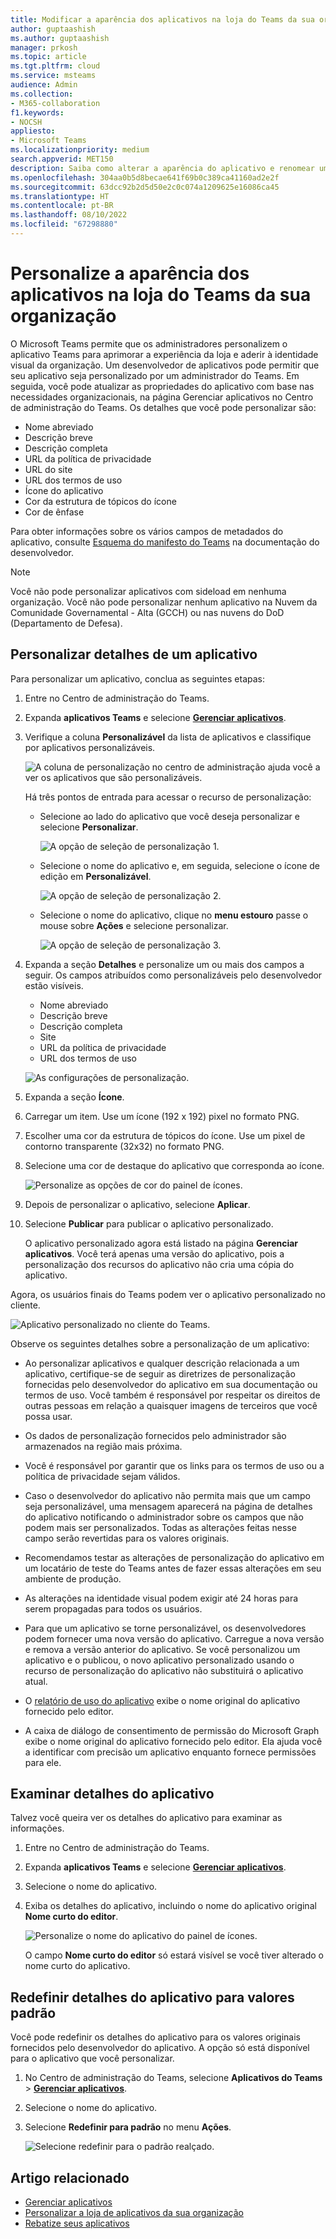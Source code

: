 ```yaml
---
title: Modificar a aparência dos aplicativos na loja do Teams da sua organização
author: guptaashish
ms.author: guptaashish
manager: prkosh
ms.topic: article
ms.tgt.pltfrm: cloud
ms.service: msteams
audience: Admin
ms.collection:
- M365-collaboration
f1.keywords:
- NOCSH
appliesto:
- Microsoft Teams
ms.localizationpriority: medium
search.appverid: MET150
description: Saiba como alterar a aparência do aplicativo e renomear um aplicativo editando detalhes e metadados do aplicativo.
ms.openlocfilehash: 304aa0b5d8becae641f69b0c389ca41160ad2e2f
ms.sourcegitcommit: 63dcc92b2d5d50e2c0c074a1209625e16086ca45
ms.translationtype: HT
ms.contentlocale: pt-BR
ms.lasthandoff: 08/10/2022
ms.locfileid: "67298880"
---
```

# <a name="customize-appearance-of-apps-in-your-organizations-teams-store"></a>Personalize a aparência dos aplicativos na loja do Teams da sua organização

O Microsoft Teams permite que os administradores personalizem o aplicativo Teams para aprimorar a experiência da loja e aderir à identidade visual da organização. Um desenvolvedor de aplicativos pode permitir que seu aplicativo seja personalizado por um administrador do Teams. Em seguida, você pode atualizar as propriedades do aplicativo com base nas necessidades organizacionais, na página Gerenciar aplicativos no Centro de administração do Teams. Os detalhes que você pode personalizar são:

* Nome abreviado
* Descrição breve
* Descrição completa
* URL da política de privacidade
* URL do site
* URL dos termos de uso
* Ícone do aplicativo
* Cor da estrutura de tópicos do ícone
* Cor de ênfase

Para obter informações sobre os vários campos de metadados do aplicativo, consulte [Esquema do manifesto do Teams](/microsoftteams/platform/resources/schema/manifest-schema) na documentação do desenvolvedor.

> [!NOTE]
> Você não pode personalizar aplicativos com sideload em nenhuma organização. Você não pode personalizar nenhum aplicativo na Nuvem da Comunidade Governamental - Alta (GCCH) ou nas nuvens do DoD (Departamento de Defesa).

## <a name="customize-details-of-an-app"></a>Personalizar detalhes de um aplicativo

Para personalizar um aplicativo, conclua as seguintes etapas:

1. Entre no Centro de administração do Teams.

1. Expanda **aplicativos Teams** e selecione **[Gerenciar aplicativos](https://admin.teams.microsoft.com/policies/manage-apps)**.

1. Verifique a coluna **Personalizável** da lista de aplicativos e classifique por aplicativos personalizáveis.

   ![A coluna de personalização no centro de administração ajuda você a ver os aplicativos que são personalizáveis.](media/customizable-apps-in-tac.png)

   Há três pontos de entrada para acessar o recurso de personalização:

   * Selecione ao lado do aplicativo que você deseja personalizar e selecione **Personalizar**.

     ![A opção de seleção de personalização 1.](media/select-app-to-customize1.png)

   * Selecione o nome do aplicativo e, em seguida, selecione o ícone de edição em **Personalizável**.

     ![A opção de seleção de personalização 2.](media/communities-microsoft.png)

   * Selecione o nome do aplicativo, clique no **menu estouro** passe o mouse sobre **Ações** e selecione personalizar.

     ![A opção de seleção de personalização 3.](media/customize-action-menu.png)

1. Expanda a seção **Detalhes** e personalize um ou mais dos campos a seguir. Os campos atribuídos como personalizáveis pelo desenvolvedor estão visíveis.

    * Nome abreviado
    * Descrição breve
    * Descrição completa
    * Site
    * URL da política de privacidade
    * URL dos termos de uso

   ![As configurações de personalização.](media/customize-settings.png)

1. Expanda a seção **Ícone**.

1. Carregar um item. Use um ícone (192 x 192) pixel no formato PNG.

1. Escolher uma cor da estrutura de tópicos do ícone. Use um pixel de contorno transparente (32x32) no formato PNG.

1. Selecione uma cor de destaque do aplicativo que corresponda ao ícone.

   ![Personalize as opções de cor do painel de ícones.](media/customize-app-colors.png)

1. Depois de personalizar o aplicativo, selecione **Aplicar**.

1. Selecione **Publicar** para publicar o aplicativo personalizado.

   O aplicativo personalizado agora está listado na página **Gerenciar aplicativos**. Você terá apenas uma versão do aplicativo, pois a personalização dos recursos do aplicativo não cria uma cópia do aplicativo.

Agora, os usuários finais do Teams podem ver o aplicativo personalizado no cliente.

   ![Aplicativo personalizado no cliente do Teams.](media/contoso-app.png)

Observe os seguintes detalhes sobre a personalização de um aplicativo:

* Ao personalizar aplicativos e qualquer descrição relacionada a um aplicativo, certifique-se de seguir as diretrizes de personalização fornecidas pelo desenvolvedor do aplicativo em sua documentação ou termos de uso. Você também é responsável por respeitar os direitos de outras pessoas em relação a quaisquer imagens de terceiros que você possa usar.

* Os dados de personalização fornecidos pelo administrador são armazenados na região mais próxima.

* Você é responsável por garantir que os links para os termos de uso ou a política de privacidade sejam válidos.

* Caso o desenvolvedor do aplicativo não permita mais que um campo seja personalizável, uma mensagem aparecerá na página de detalhes do aplicativo notificando o administrador sobre os campos que não podem mais ser personalizados. Todas as alterações feitas nesse campo serão revertidas para os valores originais.

* Recomendamos testar as alterações de personalização do aplicativo em um locatário de teste do Teams antes de fazer essas alterações em seu ambiente de produção.

* As alterações na identidade visual podem exigir até 24 horas para serem propagadas para todos os usuários.

* Para que um aplicativo se torne personalizável, os desenvolvedores podem fornecer uma nova versão do aplicativo. Carregue a nova versão e remova a versão anterior do aplicativo. Se você personalizou um aplicativo e o publicou, o novo aplicativo personalizado usando o recurso de personalização do aplicativo não substituirá o aplicativo atual.

* O [relatório de uso do aplicativo](teams-analytics-and-reports/app-usage-report.md) exibe o nome original do aplicativo fornecido pelo editor.

* A caixa de diálogo de consentimento de permissão do Microsoft Graph exibe o nome original do aplicativo fornecido pelo editor. Ela ajuda você a identificar com precisão um aplicativo enquanto fornece permissões para ele.

## <a name="review-app-details"></a>Examinar detalhes do aplicativo

Talvez você queira ver os detalhes do aplicativo para examinar as informações.

1. Entre no Centro de administração do Teams.

1. Expanda **aplicativos Teams** e selecione **[Gerenciar aplicativos](https://admin.teams.microsoft.com/policies/manage-apps)**.

1. Selecione o nome do aplicativo.

1. Exiba os detalhes do aplicativo, incluindo o nome do aplicativo original **Nome curto do editor**.

   ![Personalize o nome do aplicativo do painel de ícones.](media/original-app-version.png)

   O campo **Nome curto do editor** só estará visível se você tiver alterado o nome curto do aplicativo.

## <a name="reset-app-details-to-default-values"></a>Redefinir detalhes do aplicativo para valores padrão

Você pode redefinir os detalhes do aplicativo para os valores originais fornecidos pelo desenvolvedor do aplicativo. A opção só está disponível para o aplicativo que você personalizar.

1. No Centro de administração do Teams, selecione **Aplicativos do Teams** > **[Gerenciar aplicativos](https://admin.teams.microsoft.com/policies/manage-apps)**.

1. Selecione o nome do aplicativo.

1. Selecione **Redefinir para padrão** no menu **Ações**.

   ![Selecione redefinir para o padrão realçado.](media/select-reset.png)

## <a name="related-article"></a>Artigo relacionado

* [Gerenciar aplicativos](manage-apps.md)
* [Personalizar a loja de aplicativos da sua organização](customize-your-app-store.md)
* [Rebatize seus aplicativos](https://techcommunity.microsoft.com/t5/microsoft-teams-blog/rebrand-apps-to-your-own-organization-s-branding-with-app/ba-p/2376296)
